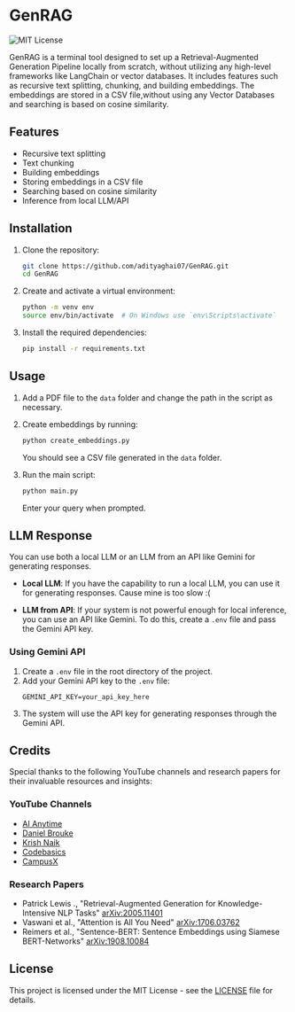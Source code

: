 # GenRAG

![MIT License](https://img.shields.io/badge/License-MIT-yellow.svg)

GenRAG is a terminal tool designed to set up a Retrieval-Augmented Generation Pipeline locally from scratch, without utilizing any high-level frameworks like LangChain or vector databases. It includes features such as recursive text splitting, chunking, and building embeddings. The embeddings are stored in a CSV file,without using any Vector Databases and searching is based on cosine similarity.

## Features

- Recursive text splitting
- Text chunking
- Building embeddings
- Storing embeddings in a CSV file
- Searching based on cosine similarity
- Inference from local LLM/API


## Installation

1. Clone the repository:
    ```sh
    git clone https://github.com/adityaghai07/GenRAG.git
    cd GenRAG
    ```

2. Create and activate a virtual environment:
    ```sh
    python -m venv env
    source env/bin/activate  # On Windows use `env\Scripts\activate`
    ```

3. Install the required dependencies:
    ```sh
    pip install -r requirements.txt
    ```

## Usage

1. Add a PDF file to the `data` folder and change the path in the script as necessary.
2. Create embeddings by running:
    ```sh
    python create_embeddings.py
    ```
   You should see a CSV file generated in the `data` folder.

3. Run the main script:
    ```sh
    python main.py
    ```
   Enter your query when prompted.




## LLM Response

You can use both a local LLM or an LLM from an API like Gemini for generating responses.

- **Local LLM**: If you have the capability to run a local LLM, you can use it for generating responses. Cause mine is too slow :(

- **LLM from API**: If your system is not powerful enough for local inference, you can use an API like Gemini. To do this, create a `.env` file and pass the Gemini API key.

### Using Gemini API

1. Create a `.env` file in the root directory of the project.
2. Add your Gemini API key to the `.env` file:
    ```env
    GEMINI_API_KEY=your_api_key_here
    ```
3. The system will use the API key for generating responses through the Gemini API.



## Credits

Special thanks to the following YouTube channels and research papers for their invaluable resources and insights:

### YouTube Channels

- [AI Anytime](https://www.youtube.com/@AIAnytime)
- [Daniel Brouke](https://www.youtube.com/@mrdbourke)
- [Krish Naik](https://www.youtube.com/@krishnaik06)
- [Codebasics](https://www.youtube.com/@codebasics)
- [CampusX](https://www.youtube.com/@campusx-official)

### Research Papers

- Patrick Lewis ., "Retrieval-Augmented Generation for Knowledge-Intensive NLP Tasks" [arXiv:2005.11401](https://arxiv.org/abs/2005.11401)
- Vaswani et al., "Attention is All You Need" [arXiv:1706.03762](https://arxiv.org/abs/1706.03762)
- Reimers et al., "Sentence-BERT: Sentence Embeddings using Siamese BERT-Networks" [arXiv:1908.10084](https://arxiv.org/abs/1908.10084)

## License

This project is licensed under the MIT License - see the [LICENSE](LICENSE) file for details.
